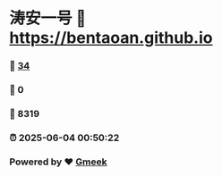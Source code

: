 # 涛安一号 :link: https://bentaoan.github.io 
### :page_facing_up: [34](https://bentaoan.github.io/tag.html) 
### :speech_balloon: 0 
### :hibiscus: 8319 
### :alarm_clock: 2025-06-04 00:50:22 
### Powered by :heart: [Gmeek](https://github.com/Meekdai/Gmeek)
